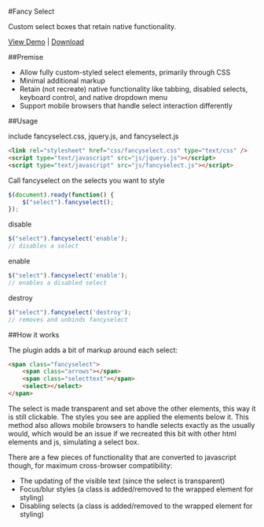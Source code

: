 #Fancy Select  

Custom select boxes that retain native functionality.

<a href="http://select.andrewfiorillo.com" target="_blank">View Demo</a>
|
<a href="https://github.com/andrewfiorillo/FancySelect/zipball/master" target="_blank">Download</a>


##Premise

- Allow fully custom-styled select elements, primarily through CSS
- Minimal additional markup
- Retain (not recreate) native functionality like tabbing, disabled selects, keyboard control, and native dropdown menu
- Support mobile browsers that handle select interaction differently


##Usage

include fancyselect.css, jquery.js, and fancyselect.js
```html
<link rel="stylesheet" href="css/fancyselect.css" type="text/css" />  
<script type="text/javascript" src="js/jquery.js"></script>  
<script type="text/javascript" src="js/fancyselect.js"></script>  
```

Call fancyselect on the selects you want to style
```JavaScript
$(document).ready(function() {
	$("select").fancyselect();
});
```
disable
```JavaScript
$("select").fancyselect('enable');
// disables a select
```
enable
```JavaScript
$("select").fancyselect('enable');
// enables a disabled select
```
destroy
```JavaScript
$("select").fancyselect('destroy');
// removes and unbinds fancyselect
```


##How it works

The plugin adds a bit of markup around each select:
```html
<span class="fancyselect">
	<span class="arrows"></span>
	<span class="selecttext"></span>
	<select></select>
</span>
```				
					
The select is made transparent and set above the other elements, this way it is still clickable. The styles you see are applied the elements below it. This method also allows mobile browsers to handle selects exactly as the usually would, which would be an issue if we recreated this bit with other html elements and js, simulating a select box.

There are a few pieces of functionality that are converted to javascript though, for maximum cross-browser compatibility:

- The updating of the visible text (since the select is transparent)
- Focus/blur styles (a class is added/removed to the wrapped element for styling)
- Disabling selects (a class is added/removed to the wrapped element for styling)